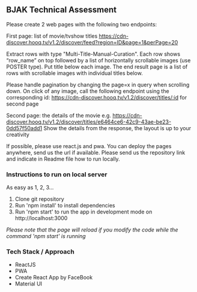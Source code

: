 <h2>BJAK Technical Assessment</h2>
<p> Please create 2 web pages with the following two endpoints:

First page: list of movie/tvshow titles
https://cdn-discover.hooq.tv/v1.2/discover/feed?region=ID&page=1&perPage=20

Extract rows with type "Multi-Title-Manual-Curation". Each row shows “row_name” on top followed by a list of horizontally scrollable images (use POSTER type). Put title below each image. 
The end result page is a list of rows with scrollable images with individual titles below.

Please handle pagination by changing the page=x in query when scrolling down.
On click of any image, call the following endpoint using the corresponding id: https://cdn-discover.hooq.tv/v1.2/discover/titles/:id for second page



Second page: the details of the movie
e.g. https://cdn-discover.hooq.tv/v1.2/discover/titles/e6464ce6-42c9-43ae-be23-0dd57f50add1
Show the details from the response, the layout is up to your creativity


If possible, please use react.js and pwa. You can deploy the pages anywhere, send us the url if available. Please send us the repository link and indicate in Readme file how to run locally. 
</p>

<h3>Instructions to run on local server</h3>
<p>As easy as 1, 2, 3...</p>
<ol>
<li>Clone git repository</li>
<li>Run 'npm install' to install dependencies</li>
<li>Run 'npm start' to run the app in development mode on http://localhost:3000</li>
  </ol>

<i>Please note that the page will reload if you modify the code while the command 'npm start' is running</i><br>

<h3>Tech Stack / Approach</h3>
<ul>
  <li>ReactJS </li>
    <li>PWA </li>
    <li>Create React App by FaceBook </li>
    <li>Material UI </li>
</ul>

